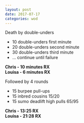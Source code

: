 ```yaml
---
layout: post
date: 2017-07-17
categories: wod
---
```


Death by double-unders
- 10 double-unders first minute
- 20 double-unders second minute
- 30 double-unders third minute
- ... continue until failure

**Chris - <span>10 minutes RX</span>**<br/>
**Louisa - <span>6 minutes RX</span>**

Followed by 4 rounds
- 15 burpee pull-ups
- 15 inbred cousins 15/20
- 15 sumo deadlift high pulls 65/95

**Chris - <span>13:25 RX</span>**<br/>
**Louisa - <span>21:28 RX</span>**
